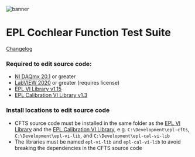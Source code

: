 ![banner](https://github.com/user-attachments/assets/b094effd-351c-4a0e-b5f6-d214fe423cc6)

# EPL Cochlear Function Test Suite

[Changelog](CHANGELOG.md)

### Required to edit source code:
- [NI DAQmx 20.1](https://www.ni.com/en/support/downloads/drivers/download.ni-daq-mx.html#348669) or greater
- [LabVIEW 2020](https://www.ni.com/en/support/downloads/software-products/download.labview.html#346254) or greater (requires license)
- [EPL VI Library v1.15](../../../epl-vi-lib/releases/tag/v1.15)
- [EPL Calibration VI Library v1.3](../../../epl-cal-vi-lib/releases/tag/v1.3)

### Install locations to edit source code
- CFTS source code must be installed in the same folder as the [EPL VI Library](../../../epl-vi-lib) and the [EPL Calibration VI Library](../../../epl-cal-vi-lib), e.g. `C:\Development\epl-cfts`, `C:\Development\epl-vi-lib`, and `C:\Development\epl-cal-vi-lib`
- The libraries must be named `epl-vi-lib` and `epl-cal-vi-lib` to avoid breaking the dependencies in the CFTS source code

